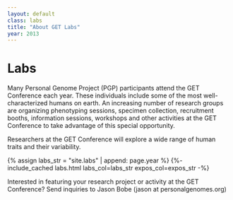 ```yaml
---
layout: default
class: labs
title: "About GET Labs"
year: 2013
---
```


# Labs

Many Personal Genome Project (PGP) participants attend the GET Conference each year. These individuals include some of the most well-characterized humans on earth. An increasing number of research groups are organizing phenotyping sessions, specimen collection, recruitment booths, information sessions, workshops and other activities at the GET Conference to take advantage of this special opportunity.

Researchers at the GET Conference will explore a wide range of human traits and their variability.

{% assign labs_str = "site.labs" | append: page.year %}
{%- include_cached labs.html labs_col=labs_str expos_col=expos_str -%}

Interested in featuring your research project or activity at the GET Conference? Send inquiries to Jason Bobe (jason at personalgenomes.org)
